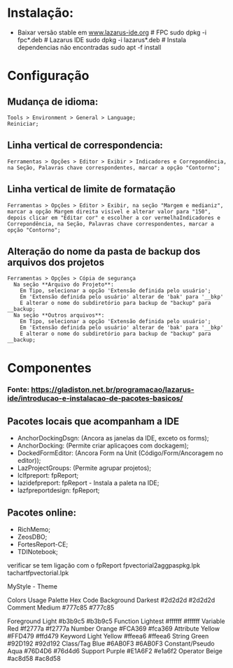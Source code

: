 
# Instalação:
- Baixar versão stable em www.lazarus-ide.org
      # FPC
      sudo dpkg -i fpc*.deb
      # Lazarus IDE
      sudo dpkg -i lazarus*.deb
      # Instala dependencias não encontradas
      sudo apt -f install


# Configuração

## Mudança de idioma:
    Tools > Environment > General > Language;
    Reiniciar;
      
## Linha vertical de correspondencia:
    Ferramentas > Opções > Editor > Exibir > Indicadores e Correpondência, na Seção, Palavras chave correspondentes, marcar a opção "Contorno";

## Linha vertical de limite de formatação
    Ferramentas > Opções > Editor > Exibir, na seção "Margem e medianiz",  marcar a opção Margem direita visível e alterar valor para "150", depois clicar em "Editar cor" e escolher a cor vermelhaIndicadores e Correpondência, na Seção, Palavras chave correspondentes, marcar a opção "Contorno";

## Alteração do nome da pasta de backup dos arquivos dos projetos
    Ferramentas > Opções > Cópia de segurança
      Na seção **Arquivo do Projeto**:
        Em Tipo, selecionar a opção 'Extensão definida pelo usuário';
        Em 'Extensão definida pelo usuário' alterar de 'bak' para '__bkp'
        E alterar o nome do subdiretório para backup de "backup" para __backup;
      Na seção **Outros arquivos**:
        Em Tipo, selecionar a opção 'Extensão definida pelo usuário';
        Em 'Extensão definida pelo usuário' alterar de 'bak' para '__bkp'
        E alterar o nome do subdiretório para backup de "backup" para __backup;     



# Componentes

### Fonte: https://gladiston.net.br/programacao/lazarus-ide/introducao-e-instalacao-de-pacotes-basicos/
## Pacotes locais que acompanham a IDE
- AnchorDockingDsgn: (Ancora as janelas da IDE, exceto os forms);
- AnchorDocking: (Permite criar aplicaçoes com dockagem);
- DockedFormEditor: (Ancora Form na Unit (Código/Form/Ancoragem no editor));
- LazProjectGroups: (Permite agrupar projetos);
- lclfpreport: fpReport;
- lazidefpreport: fpReport - Instala a paleta na IDE;
- lazfpreportdesign: fpReport;

## Pacotes online:
- RichMemo;
- ZeosDBO;
- FortesReport-CE;
- TDINotebook;





verificar se tem ligação com o fpReport
fpvectorial2aggpaspkg.lpk
tachartfpvectorial.lpk




MyStyle - Theme

Colors
Usage 	Palette 	Hex Code
Background 	Darkest 	#2d2d2d #2d2d2d
Comment 	Medium 	#777c85 #777c85


Foreground 	Light 	#b3b9c5 #b3b9c5
Function 	Lightest 	#ffffff #ffffff
Variable 	Red 	#f2777a #f2777a
Number 	Orange 	#FCA369 #fca369
Attribute 	Yellow 	#FFD479 #ffd479
Keyword 	Light Yellow 	#ffeea6 #ffeea6
String 	Green 	#92D192 #92d192
Class/Tag 	Blue 	#6AB0F3 #6AB0F3
Constant/Pseudo     Aqua    #76D4D6 #76d4d6
Support 	Purple 	#E1A6F2 #e1a6f2
Operator 	Beige 	#ac8d58 #ac8d58
